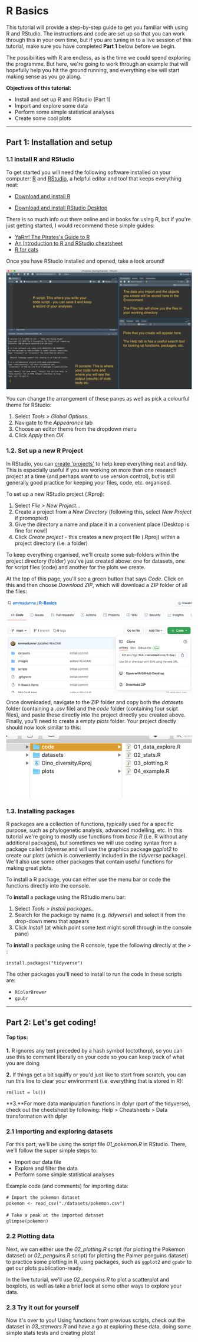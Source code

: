 # R Basics


This tutorial will provide a step-by-step guide to get you familiar with using R and RStudio. The instructions and code are set up so that you can work through this in your own time, but if you are tuning in to a live session of this tutorial, make sure you have completed **Part 1** below before we begin.

The possibilities with R are endless, as is the time we could spend exploring the programme. But here, we're going to work through an example that will hopefully help you hit the ground running, and everything else will start making sense as you go along.


**Objectives of this tutorial:**

* Install and set up R and RStudio (Part 1)
* Import and explore some data
* Perform some simple statistical analyses
* Create some cool plots


*** 

## Part 1: Installation and setup



### 1.1 Install R and RStudio


To get started you will need the following software installed on your computer: [R](https://www.r-project.org) and [RStudio](https://www.rstudio.com), a helpful editor and tool that keeps everything neat:

* [Download and install R](https://cloud.r-project.org)

* [Download and install RStudio Desktop](https://www.rstudio.com/products/RStudio/#Desktop)

There is so much info out there online and in books for using R, but if you're just getting started, I would recommend these simple guides:

* [YaRrr! The Pirates's Guide to R](https://bookdown.org/ndphillips/YaRrr/where-did-this-book-come-from.html)
* [An Introduction to R and RStudio cheatsheet](http://sirselim.github.io/Introduction-to-R-and-RStudio/cheatsheet/index.html)
* [R for cats](https://rforcats.net/)


Once you have RStudio installed and opened, take a look around! 

![](./images/RStudio.png)


You can change the arrangement of these panes as well as pick a colourful theme for RStudio:

1. Select _Tools > Global Options.._
2. Navigate to the _Appearance_ tab
3. Choose an editor theme from the dropdown menu
4. Click _Apply_ then _OK_


### 1.2. Set up a new R Project

In RStudio, you can [create 'projects'](https://support.rstudio.com/hc/en-us/articles/200526207-Using-Projects) to help keep everything neat and tidy. This is especially useful if you are working on more than one research project at a time (and perhaps want to use version control), but is still generally good practice for keeping your files, code, etc. organised.

To set up a new RStudio project (.Rproj):

1. Select _File > New Project..._
2. Create a project from a _New Directory_ (following this, select _New Project_ if promopted)
3. Give the directory a name and place it in a convenient place (Desktop is fine for now!)
4. Click _Create project_  - this creates a new project file (.Rproj) within a project directory (i.e. a folder)


To keep everything organised, we'll create some sub-folders within the project directory (folder) you've just created above: one for datasets, one for script files (code) and another for the plots we create.

At the top of this page, you'll see a green button that says _Code_. Click on this and then choose _Download ZIP_, which will download a ZIP folder of all the files:

![](./images/download.png)

Once downloaded, navigate to the ZIP folder and copy both the _datasets_ folder (containing a .csv file) and the _code_ folder (containing four scipt files), and paste these directly into the project directly you created above. 
Finally, you'll need to create a empty _plots_ folder. Your project directly should now look similar to this:


![](./images/subfolders.png)




### 1.3. Installing packages

R packages are a collection of functions, typically used for a specific purpose, such as phylogenetic analysis, advanced modelling, etc. In this tutorial we're going to mostly use functions from _base R_ (i.e. R without any additional packages), but sometimes we will use coding syntax from a package called _tidyverse_ and will use the graphics package _ggplot2_ to create our plots (which is conveniently included in the _tidyverse_ package). We'll also use some other packages that contain useful functions for making great plots.


To install a R package, you can either use the menu bar or code the functions directly into the console.

To **install** a package using the RStudio menu bar:

1. Select _Tools > Install packages.._
2. Search for the package by name (e.g. _tidyverse_) and select it from the drop-down menu that appears
3. Click _Install_ (at which point some text might scroll through in the console pane)

To **install** a package using the R console, type the following directly at the *>* :
```{r}
install.packages("tidyverse")
```


The other packages you'll need to install to run the code in these scripts are:

* `RColorBrewer`
* `gpubr`



*** 

## Part 2: Let's get coding!

#### Top tips:

**1.** R ignores any text preceded by a hash symbol (octothorp), so you can use this to comment liberally on your code so you can keep track of what you are doing

**2.** If things get a bit squiffy or you'd just like to start from scratch, you can run this line to clear your environment (i.e. everything that is stored in R):
```{r}
rm(list = ls())
```

**3.**For more data manipulation functions in dplyr (part of the tidyverse), check out the cheetsheet by following: Help > Cheatsheets > Data transformation with dplyr


### 2.1 Importing and exploring datasets

For this part, we'll be using the script file _01_pokemon.R_ in RStudio. 
There, we'll follow the super simple steps to: 

* Import our data file
* Explore and filter the data
* Perform some simple statistical analyses


Example code (and comments) for importing data:
```{r}
# Import the pokemon dataset
pokemon <- read_csv("./datasets/pokemon.csv")

# Take a peak at the imported dataset
glimpse(pokemon)
```

### 2.2 Plotting data

Next, we can either use the _02_plotting.R_ script (for plotting the Pokemon dataset) or _02_penguins.R_ script) for plotting the Palmer penguins dataset) to practice some plotting in R, using packages, such as `ggplot2` and `gpubr` to get our plots publication-ready. 

In the live tutorial, we'll use _02_penguins.R_ to plot a scatterplot and boxplots, as well as take a brief look at some other ways to explore your data.


### 2.3 Try it out for yourself

Now it's over to you! Using functions from previous scripts, check out the dataset in _03_starwars.R_ and have a go at exploring these data, doing some simple stats tests and creating plots!


